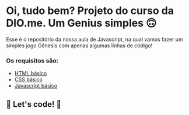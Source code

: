 # Oi, tudo bem? Projeto do curso da DIO.me. Um Genius simples 🙃

Esse é o repositório da nossa aula de Javascript, na qual vamos fazer um simples jogo Gênesis com apenas algumas linhas de código! 

### Os requisitos são:

* [HTML básico](https://www.w3schools.com/html/)
* [CSS básico](https://developer.mozilla.org/pt-BR/docs/Web/CSS)
* [Javascript básico](https://developer.mozilla.org/pt-BR/docs/Web/JavaScript)
 


## 🚀 Let's code! 🚀
